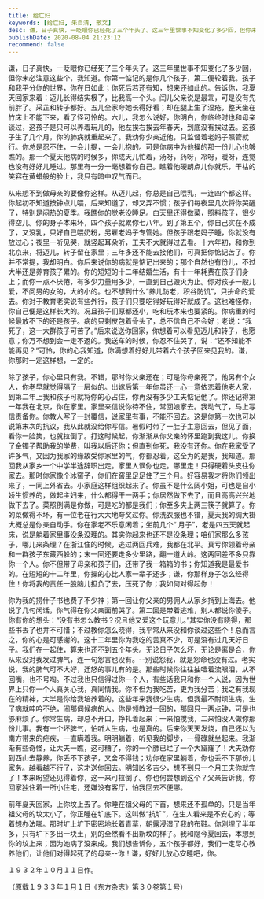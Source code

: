 ```yaml
---
title: 给亡妇
keywords: [给亡妇, 朱自清, 散文]
desc: 谦，日子真快，一眨眼你已经死了三个年头了。这三年里世事不知变化了多少回，但你未必注意这些个，我知道。你第一惦记的是你几个孩子，第二便轮着我。孩子和我平分你的世界，你在日如此；你死后若还有知，想来还如此的。告诉你，我夏天回家来着：迈儿长得结实极了，比我高一个头。
publishDate: 2020-08-04 21:23:12
recommend: false
---
```


谦，日子真快，一眨眼你已经死了三个年头了。这三年里世事不知变化了多少回，但你未必注意这些个，我知道。你第一惦记的是你几个孩子，第二便轮着我。孩子和我平分你的世界，你在日如此；你死后若还有知，想来还如此的。告诉你，我夏天回家来着：迈儿长得结实极了，比我高一个头。闰儿父亲说是最乖，可是没有先前胖了。采芷和转子都好。五儿全家夸她长得好看；却在腿上生了湿疮，整天坐在竹床上不能下来，看了怪可怜的。六儿，我怎么说好，你明白，你临终时也和母亲谈过，这孩子是只可以养着玩儿的，他左挨右挨去年春天，到底没有挨过去。这孩子生了几个月，你的肺病就重起来了。我劝你少亲近他，只监督着老妈子照管就行。你总是忍不住，一会儿提，一会儿抱的。可是你病中为他操的那一份儿心也够瞧的。那一个夏天他病的时候多，你成天儿忙着，汤呀，药呀，冷呀，暖呀，连觉也没有好好儿睡过。那里有一分一毫想着你自己。瞧着他硬朗点儿你就乐，干枯的笑容在黄蜡般的脸上，我只有暗中叹气而已。

从来想不到做母亲的要像你这样。从迈儿起，你总是自己喂乳，一连四个都这样。你起初不知道按钟点儿喂，后来知道了，却又弄不惯；孩子们每夜里几次将你哭醒了，特别是闷热的夏季。我瞧你的觉老没睡足。白天里还得做菜，照料孩子，很少得空儿。你的身子本来坏，四个孩子就累你七八年。到了第五个，你自己实在不成了，又没乳，只好自己喂奶粉，另雇老妈子专管她。但孩子跟老妈子睡，你就没有放过心；夜里一听见哭，就竖起耳朵听，工夫不大就得过去看。十六年初，和你到北京来，将迈儿，转子留在家里；三年多还不能去接他们，可真把你惦记苦了。你并不常提，我却明白。你后来说你的病就是惦记出来的；那个自然也有份儿，不过大半还是养育孩子累的。你的短短的十二年结婚生活，有十一年耗费在孩子们身上；而你一点不厌倦，有多少力量用多少，一直到自己毁灭为止。你对孩子一般儿爱，不问男的女的，大的小的。也不想到什么“养儿防老，积谷防饥”，只拚命的爱去。你对于教育老实说有些外行，孩子们只要吃得好玩得好就成了。这也难怪你，你自己便是这样长大的。况且孩子们原都还小，吃和玩本来也要紧的。你病重的时候最放不下的还是孩子。病的只剩皮包着骨头了，总不信自己不会好；老说：“我死了，这一大群孩子可苦了。”后来说送你回家，你想着可以看见迈儿和转子，也愿意；你万不想到会一走不返的。我送车的时候，你忍不住哭了，说：“还不知能不能再见？”可怜，你的心我知道，你满想着好好儿带着六个孩子回来见我的。谦，你那时一定这样想，一定的。

除了孩子，你心里只有我。不错，那时你父亲还在；可是你母亲死了，他另有个女人，你老早就觉得隔了一层似的。出嫁后第一年你虽还一心一意依恋着他老人家，到第二年上我和孩子可就将你的心占住，你再没有多少工夫惦记他了。你还记得第一年我在北京，你在家里。家里来信说你待不住，常回娘家去。我动气了，马上写信责备你。你教人写了一封覆信，说家里有事，不能不回去。这是你第一次也可以说第末次的抗议，我从此就没给你写信。暑假时带了一肚子主意回去，但见了面，看你一脸笑，也就拉倒了。打这时候起，你渐渐从你父亲的怀里跑到我这儿。你换了金镯子帮助我的学费，叫我以后还你；但直到你死，我没有还你。你在我家受了许多气，又因为我家的缘故受你家里的气，你都忍着。这全为的是我，我知道。那回我从家乡一个中学半途辞职出走。家里人讽你也走。哪里走！只得硬着头皮往你家去。那时你家像个冰窖子，你们在窖里足足住了三个月。好容易我才将你们领出来了，一同上外省去。小家庭这样组织起来了。你虽不是什么阔小姐，可也是自小娇生惯养的，做起主妇来，什么都得干一两手；你居然做下去了，而且高高兴兴地做下去了。菜照例满是你做，可是吃的都是我们；你至多夹上两三筷子就算了。你的菜做得不坏，有一位老在行大大地夸奖过你。你洗衣服也不错，夏天我的绸大褂大概总是你亲自动手。你在家老不乐意闲着；坐前几个“ 月子”，老是四五天就起床，说是躺着家里事没条没理的。其实你起来也还不是没条理；咱们家那么多孩子，哪儿来条理？在浙江住的时候，逃过两回兵难，我都在北平。真亏你领着母亲和一群孩子东藏西躲的；末一回还要走多少里路，翻一道大岭。这两回差不多只靠你一个人。你不但带了母亲和孩子们，还带了我一箱箱的书；你知道我是最爱书的。在短短的十二年里，你操的心比人家一辈子还多；谦，你那样身子怎么经得住！你将我的责任一股脑儿担负了去，压死了你；我如何对得起你！

你为我的捞什子书也费了不少神；第一回让你父亲的男佣人从家乡捎到上海去。他说了几句闲话，你气得在你父亲面前哭了。第二回是带着逃难，别人都说你傻子。你有你的想头：“没有书怎么教书？况且他又爱这个玩意儿。”其实你没有晓得，那些书丢了也并不可惜；不过教你怎么晓得，我平常从来没和你谈过这些个！总而言之，你的心是可感谢的。这十二年里你为我吃的苦真不少，可是没有过几天好日子。我们在一起住，算来也还不到五个年头。无论日子怎么坏，无论是离是合，你从来没对我发过脾气，连一句怨言也没有。--别说怨我，就是怨命也没有过。老实说，我的脾气可不大好，迁怒的事儿有的是。那些时候你往往抽噎着流眼泪，从不回嘴，也不号啕。不过我也只信得过你一个人，有些话我只和你一个人说，因为世界上只你一个人真关心我，真同情我。你不但为我吃苦，更为我分苦；我之有我现在的精神，大半是你给我培养着的。这些年来我很少生病。但我最不耐烦生病，生了病就呻吟不绝，闹那伺候病的人。你是领教过一回的，那回只一两点钟，可是也够麻烦了。你常生病，却总不开口，挣扎着起来；一来怕搅我，二来怕没人做你那份儿事。我有一个坏脾气，怕听人生病，也是真的。后来你天天发烧，自己还以为南方带来的疟疾，一直瞒着我。明明躺着，听见我的脚步，一骨碌就坐起来。我渐渐有些奇怪，让大夫一瞧，这可糟了，你的一个肺已烂了一个大窟窿了！大夫劝你到西山去静养，你丢不下孩子，又舍不得钱；劝你在家里躺着，你也丢不下那份儿家务。越看越不行了，这才送你回去。明知凶多吉少，想不到只一个月工夫你就完了！本来盼望还见得着你，这一来可拉倒了。你也何尝想到这个？父亲告诉我，你回家独住着一所小住宅，还嫌没有客厅，怕我回去不便哪。

前年夏天回家，上你坟上去了。你睡在祖父母的下首，想来还不孤单的。只是当年祖父母的坟太小了，你正睡在圹底下。这叫做“抗圹”，在生人看来是不安心的；等着想办法哪。那时圹上圹下密密地长着青草，朝露浸湿了我的布鞋。你刚埋了半年多，只有圹下多出一块土，别的全然看不出新坟的样子。我和隐今夏回去，本想到你的坟上来；因为她病了没来成。我们想告诉你，五个孩子都好，我们一定尽心教养他们，让他们对得起死了的母亲--你！谦，好好儿放心安睡吧，你。

１９３２年１０月１１日作。

（原载１９３３年１月１日《东方杂志》第３０卷第１号）
